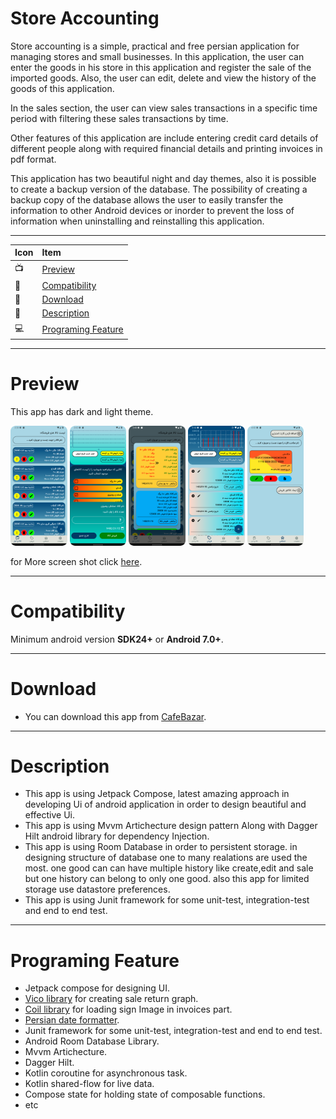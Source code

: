 # Store Accounting
Store accounting is a simple, practical and free persian application for managing stores and small businesses.
In this application, the user can enter the goods in his store in this application and register the sale of the imported goods.
Also, the user can edit, delete and view the history of the goods of this application.

In the sales section, the user can view sales transactions in a specific time period with filtering these sales transactions by time.

Other features of this application are include entering credit card details of different people along with required financial details and printing invoices in pdf format.

This application has two beautiful night and day themes, also it is possible to create a backup version of the database. The possibility of creating a backup copy of the database
allows the user to easily transfer the information to other Android devices or inorder to prevent the loss of information when uninstalling and reinstalling this application.

--------------------------------------------------------------------------------------------------------------------------------------------------------------
|    Icon    |      Item    |
| :-------- | :------- |
|    📺    |      [Preview](https://github.com/Mak7293/StoreAccounting/blob/master/README.md#preview)    |
|     📱    |    [Compatibility](https://github.com/Mak7293/StoreAccounting/blob/master/README.md#compatibility) |
|    🎁    |   [Download](https://github.com/Mak7293/StoreAccounting/blob/master/README.md#download) |
|    📣    |   [Description](https://github.com/Mak7293/StoreAccounting/blob/master/README.md#description) |
|    💻    |  [Programing Feature](https://github.com/Mak7293/StoreAccounting/blob/master/README.md#programing-feature) |
--------------------------------------------------------------------------------------------------------------------------------------------------------------
# Preview 
This app has dark and light theme.

<img src="https://github.com/Mak7293/StoreAccounting/blob/master/screen_shots/Screenshot_20230404_144021.png" width=18% height=18%> <img
 src="https://github.com/Mak7293/StoreAccounting/blob/master/screen_shots/Screenshot_20230404_144358.png" width=18% height=18%> <img
 src="https://github.com/Mak7293/StoreAccounting/blob/master/screen_shots/Screenshot_20230404_144916.png" width=18% height=18%>  <img
 src="https://github.com/Mak7293/StoreAccounting/blob/master/screen_shots/Screenshot_20230404_161025.png" width=18% height=18%> <img
 src="https://github.com/Mak7293/StoreAccounting/blob/master/screen_shots/Screenshot_20230404_154925.png" width=18% height=18%>
 
 


for More screen shot click [here](https://github.com/Mak7293/StoreAccounting/tree/master/screen_shots).

--------------------------------------------------------------------------------------------------------------------------------------------------------------
# Compatibility 
Minimum android version **SDK24+** or **Android 7.0+**.

--------------------------------------------------------------------------------------------------------------------------------------------------------------
# Download
- You can download this app from [CafeBazar](https://cafebazaar.ir/app/com.example.storeaccounting?l=en).

--------------------------------------------------------------------------------------------------------------------------------------------------------------
# Description
- This app is using Jetpack Compose, latest amazing approach in developing Ui of android application in order to design beautiful and effective Ui.
- This app is using Mvvm Artichecture design pattern Along with Dagger Hilt android library for dependency Injection.
- This app is using Room Database in order to persistent storage. in designing structure of database one to many realations are used the most. one good can
can have multiple history like create,edit and sale but one history can belong to only one good. also this app for limited storage use datastore preferences.
- This app is using Junit framework for some unit-test, integration-test and end to end test.

--------------------------------------------------------------------------------------------------------------------------------------------------------------
# Programing Feature
- Jetpack compose for designing UI.
- [Vico library](https://github.com/patrykandpatrick/vico) for creating sale return graph.
- [Coil library](https://coil-kt.github.io/coil/compose) for loading sign Image in invoices part.
- [Persian date formatter](https://github.com/samanzamani/PersianDate).
- Junit framework for some unit-test, integration-test and end to end test.
- Android Room Database Library.
- Mvvm Artichecture.
- Dagger Hilt.
- Kotlin coroutine for asynchronous task.
- Kotlin shared-flow for live data.
- Compose state for holding state of composable functions.
- etc



